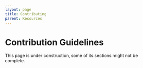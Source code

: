 ```yaml
---
layout: page
title: Contributing
parent: Resources
---
```


# Contribution Guidelines

This page is under construction, some of its sections might not be complete.
